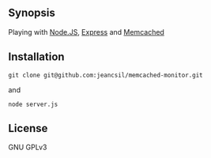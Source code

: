 ## Synopsis

Playing with [Node.JS](https://nodejs.org/), [Express](http://expressjs.com/) and [Memcached](https://www.npmjs.com/package/memcached)

## Installation

```
git clone git@github.com:jeancsil/memcached-monitor.git 
```
and
```
node server.js
```

## License

GNU GPLv3